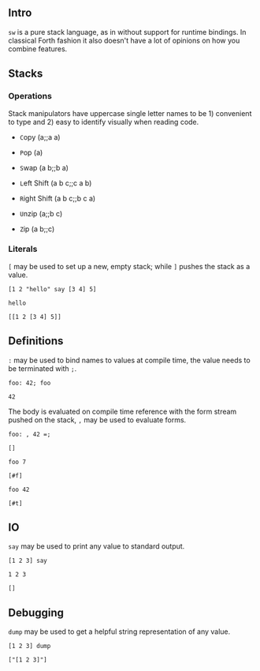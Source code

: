 ## Intro
`sw` is a pure stack language, as in without support for runtime bindings. In classical Forth fashion it also doesn't have a lot of opinions on how you combine features. 

## Stacks

### Operations
Stack manipulators have uppercase single letter names to be 1) convenient to type and 2) easy to identify visually when reading code.

- `C`opy (a;;a a)
- `P`op (a)
- `S`wap (a b;;b a)

- `L`eft Shift (a b c;;c a b)
- `R`ight Shift (a b c;;b c a)

- `U`nzip (a;;b c)
- `Z`ip (a b;;c)

### Literals
`[` may be used to set up a new, empty stack; while `]` pushes the stack as a value.

```
[1 2 "hello" say [3 4] 5]
```
```
hello
```
`[[1 2 [3 4] 5]]`

## Definitions
`:` may be used to bind names to values at compile time, the value needs to be terminated with `;`. 

```
foo: 42; foo
```
`42`

The body is evaluated on compile time reference with the form stream pushed on the stack, `,` may be used to evaluate forms.

```
foo: , 42 =;
```
`[]`

```
foo 7
```
`[#f]`

```
foo 42
```
`[#t]`



## IO
`say` may be used to print any value to standard output.

```
[1 2 3] say
```
```
1 2 3
```
`[]`

## Debugging
`dump` may be used to get a helpful string representation of any value.

```
[1 2 3] dump
```
`["[1 2 3]"]`